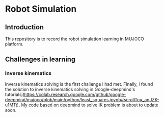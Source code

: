#  Robot Simulation

##  Introduction

This repository is to record the robot simulation learning in MUJOCO platform. 

## Challenges in learning

### Inverse kinematics

Inverse kinematics solving is the first challenge I had met. Finally, I found the solution to inverse kinematics solving in Google-deepmind's tutorialsj(https://colab.research.google.com/github/google-deepmind/mujoco/blob/main/python/least_squares.ipynb#scrollTo=_anJZK-u1MTt).
My code based on deepmind to solve IK problem is about to update soon.
